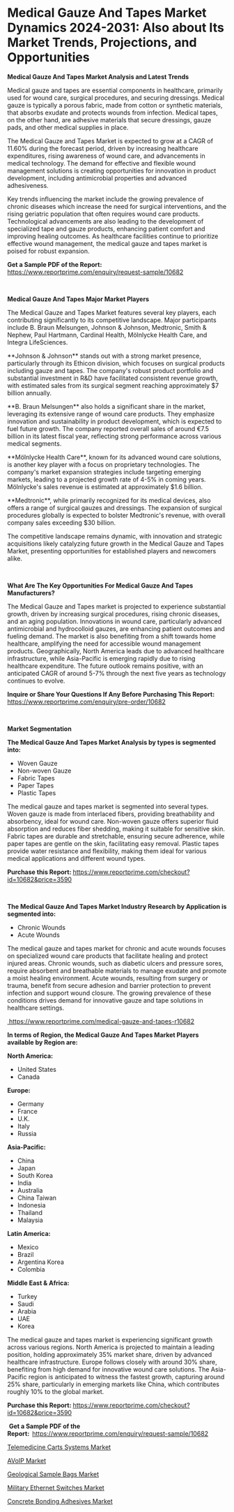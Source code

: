 <p><h1>Medical Gauze And Tapes Market Dynamics 2024-2031: Also about Its Market Trends, Projections, and Opportunities</h1></p><p><strong>Medical Gauze And Tapes Market Analysis and Latest Trends</strong></p>
<p><p>Medical gauze and tapes are essential components in healthcare, primarily used for wound care, surgical procedures, and securing dressings. Medical gauze is typically a porous fabric, made from cotton or synthetic materials, that absorbs exudate and protects wounds from infection. Medical tapes, on the other hand, are adhesive materials that secure dressings, gauze pads, and other medical supplies in place.</p><p>The Medical Gauze and Tapes Market is expected to grow at a CAGR of 11.60% during the forecast period, driven by increasing healthcare expenditures, rising awareness of wound care, and advancements in medical technology. The demand for effective and flexible wound management solutions is creating opportunities for innovation in product development, including antimicrobial properties and advanced adhesiveness.</p><p>Key trends influencing the market include the growing prevalence of chronic diseases which increase the need for surgical interventions, and the rising geriatric population that often requires wound care products. Technological advancements are also leading to the development of specialized tape and gauze products, enhancing patient comfort and improving healing outcomes. As healthcare facilities continue to prioritize effective wound management, the medical gauze and tapes market is poised for robust expansion.</p></p>
<p><strong>Get a Sample PDF of the Report:&nbsp;</strong> <a href="https://www.reportprime.com/enquiry/request-sample/10682?utm_campaign=84&utm_medium=2&utm_source=Github&utm_content=ia&utm_term=10102024&utm_id=medical-gauze-and-tapes">https://www.reportprime.com/enquiry/request-sample/10682</a></p>
<p>&nbsp;</p>
<p><strong>Medical Gauze And Tapes Major Market Players</strong></p>
<p><p>The Medical Gauze and Tapes Market features several key players, each contributing significantly to its competitive landscape. Major participants include B. Braun Melsungen, Johnson & Johnson, Medtronic, Smith & Nephew, Paul Hartmann, Cardinal Health, Mölnlycke Health Care, and Integra LifeSciences.</p><p>**Johnson & Johnson** stands out with a strong market presence, particularly through its Ethicon division, which focuses on surgical products including gauze and tapes. The company's robust product portfolio and substantial investment in R&D have facilitated consistent revenue growth, with estimated sales from its surgical segment reaching approximately $7 billion annually. </p><p>**B. Braun Melsungen** also holds a significant share in the market, leveraging its extensive range of wound care products. They emphasize innovation and sustainability in product development, which is expected to fuel future growth. The company reported overall sales of around €7.5 billion in its latest fiscal year, reflecting strong performance across various medical segments.</p><p>**Mölnlycke Health Care**, known for its advanced wound care solutions, is another key player with a focus on proprietary technologies. The company's market expansion strategies include targeting emerging markets, leading to a projected growth rate of 4-5% in coming years. Mölnlycke's sales revenue is estimated at approximately $1.6 billion.</p><p>**Medtronic**, while primarily recognized for its medical devices, also offers a range of surgical gauzes and dressings. The expansion of surgical procedures globally is expected to bolster Medtronic's revenue, with overall company sales exceeding $30 billion.</p><p>The competitive landscape remains dynamic, with innovation and strategic acquisitions likely catalyzing future growth in the Medical Gauze and Tapes Market, presenting opportunities for established players and newcomers alike.</p></p>
<p>&nbsp;</p>
<p><strong>What Are The Key Opportunities For Medical Gauze And Tapes Manufacturers?</strong></p>
<p><p>The Medical Gauze and Tapes market is projected to experience substantial growth, driven by increasing surgical procedures, rising chronic diseases, and an aging population. Innovations in wound care, particularly advanced antimicrobial and hydrocolloid gauzes, are enhancing patient outcomes and fueling demand. The market is also benefiting from a shift towards home healthcare, amplifying the need for accessible wound management products. Geographically, North America leads due to advanced healthcare infrastructure, while Asia-Pacific is emerging rapidly due to rising healthcare expenditure. The future outlook remains positive, with an anticipated CAGR of around 5-7% through the next five years as technology continues to evolve.</p></p>
<p><strong>Inquire or Share Your Questions If Any Before Purchasing This Report:</strong> <a href="https://www.reportprime.com/enquiry/pre-order/10682?utm_campaign=84&utm_medium=2&utm_source=Github&utm_content=ia&utm_term=10102024&utm_id=medical-gauze-and-tapes">https://www.reportprime.com/enquiry/pre-order/10682</a></p>
<p>&nbsp;</p>
<p><strong>Market Segmentation</strong></p>
<p><strong>The Medical Gauze And Tapes Market Analysis by types is segmented into:</strong></p>
<p><ul><li>Woven Gauze</li><li>Non-woven Gauze</li><li>Fabric Tapes</li><li>Paper Tapes</li><li>Plastic Tapes</li></ul></p>
<p><p>The medical gauze and tapes market is segmented into several types. Woven gauze is made from interlaced fibers, providing breathability and absorbency, ideal for wound care. Non-woven gauze offers superior fluid absorption and reduces fiber shedding, making it suitable for sensitive skin. Fabric tapes are durable and stretchable, ensuring secure adherence, while paper tapes are gentle on the skin, facilitating easy removal. Plastic tapes provide water resistance and flexibility, making them ideal for various medical applications and different wound types.</p></p>
<p><strong>Purchase this Report:&nbsp;</strong><a href="https://www.reportprime.com/checkout?id=10682&price=3590&utm_campaign=84&utm_medium=2&utm_source=Github&utm_content=ia&utm_term=10102024&utm_id=medical-gauze-and-tapes">https://www.reportprime.com/checkout?id=10682&price=3590</a></p>
<p>&nbsp;</p>
<p><strong>The Medical Gauze And Tapes Market Industry Research by Application is segmented into:</strong></p>
<p><ul><li>Chronic Wounds</li><li>Acute Wounds</li></ul></p>
<p><p>The medical gauze and tapes market for chronic and acute wounds focuses on specialized wound care products that facilitate healing and protect injured areas. Chronic wounds, such as diabetic ulcers and pressure sores, require absorbent and breathable materials to manage exudate and promote a moist healing environment. Acute wounds, resulting from surgery or trauma, benefit from secure adhesion and barrier protection to prevent infection and support wound closure. The growing prevalence of these conditions drives demand for innovative gauze and tape solutions in healthcare settings.</p></p>
<p><a href="https://www.reportprime.com/medical-gauze-and-tapes-r10682?utm_campaign=84&utm_medium=2&utm_source=Github&utm_content=ia&utm_term=10102024&utm_id=medical-gauze-and-tapes">&nbsp;https://www.reportprime.com/medical-gauze-and-tapes-r10682</a></p>
<p><strong>In terms of Region, the Medical Gauze And Tapes Market Players available by Region are:</strong></p>
<p>
    <p> <strong> North America: </strong>
        <ul>
            <li>United States</li>
            <li>Canada</li>
        </ul>
        </p> 
    <p> <strong> Europe: </strong>
        <ul>
            <li>Germany</li>
            <li>France</li>
            <li>U.K.</li>
            <li>Italy</li>
            <li>Russia</li>
        </ul>
        </p> 
    <p> <strong> Asia-Pacific: </strong>
        <ul>
            <li>China</li>
            <li>Japan</li>
            <li>South Korea</li>
            <li>India</li>
            <li>Australia</li>
            <li>China Taiwan</li>
            <li>Indonesia</li>
            <li>Thailand</li>
            <li>Malaysia</li>
        </ul>
        </p> 
    <p> <strong> Latin America: </strong>
        <ul>
            <li>Mexico</li>
            <li>Brazil</li>
            <li>Argentina Korea</li>
            <li>Colombia</li>
        </ul>
        </p> 
    <p> <strong> Middle East & Africa: </strong>
        <ul>
            <li>Turkey</li>
            <li>Saudi</li>
            <li>Arabia</li>
            <li>UAE</li>
            <li>Korea</li>
        </ul>
    </p>
    </p>
<p><p>The medical gauze and tapes market is experiencing significant growth across various regions. North America is projected to maintain a leading position, holding approximately 35% market share, driven by advanced healthcare infrastructure. Europe follows closely with around 30% share, benefiting from high demand for innovative wound care solutions. The Asia-Pacific region is anticipated to witness the fastest growth, capturing around 25% share, particularly in emerging markets like China, which contributes roughly 10% to the global market.</p></p>
<p><strong>Purchase this Report: </strong><a href="https://www.reportprime.com/checkout?id=10682&price=3590&utm_campaign=84&utm_medium=2&utm_source=Github&utm_content=ia&utm_term=10102024&utm_id=medical-gauze-and-tapes">https://www.reportprime.com/checkout?id=10682&price=3590</a></p>
<p>&nbsp;<strong>Get a Sample PDF of the Report:&nbsp;&nbsp;</strong><a href="https://www.reportprime.com/enquiry/request-sample/10682?utm_campaign=84&utm_medium=2&utm_source=Github&utm_content=ia&utm_term=10102024&utm_id=medical-gauze-and-tapes">https://www.reportprime.com/enquiry/request-sample/10682</a></p>
<p><strong></strong></p>
<p><p><a href="https://github.com/GRUBBSCHARLES/Market-Research-Report-List-1/blob/main/telemedicine-carts-systems-market.md?utm_campaign=84&utm_medium=2&utm_source=Github&utm_content=ia&utm_term=10102024&utm_id=medical-gauze-and-tapes">Telemedicine Carts Systems Market</a></p><p><a href="https://issuu.com/reportprime-2/docs/avoip-market-size-2030.pptx_344926f4fefad8?utm_campaign=84&utm_medium=2&utm_source=Github&utm_content=ia&utm_term=10102024&utm_id=medical-gauze-and-tapes">AVoIP Market</a></p><p><a href="https://github.com/HaroldWalker405/Market-Research-Report-List-1/blob/main/geological-sample-bags-market.md?utm_campaign=84&utm_medium=2&utm_source=Github&utm_content=ia&utm_term=10102024&utm_id=medical-gauze-and-tapes">Geological Sample Bags Market</a></p><p><a href="https://issuu.com/reportprime-2/docs/military-ethernet-switches-market-s_26425a5c009de2?utm_campaign=84&utm_medium=2&utm_source=Github&utm_content=ia&utm_term=10102024&utm_id=medical-gauze-and-tapes">Military Ethernet Switches Market</a></p><p><a href="https://www.linkedin.com/pulse/global-concrete-bonding-adhesives-market-focus-application-end-use-zjewc?utm_campaign=84&utm_medium=2&utm_source=Github&utm_content=ia&utm_term=10102024&utm_id=medical-gauze-and-tapes">Concrete Bonding Adhesives Market</a></p></p>